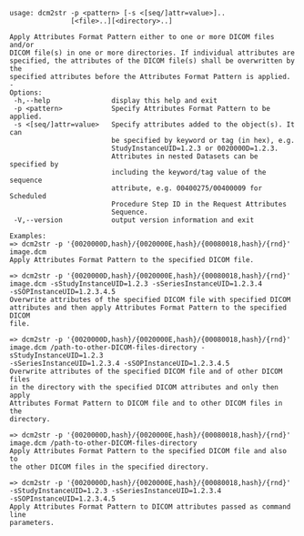    usage: dcm2str -p <pattern> [-s <[seq/]attr=value>]..
                   [<file>..][<directory>..]
    
    Apply Attributes Format Pattern either to one or more DICOM files and/or
    DICOM file(s) in one or more directories. If individual attributes are
    specified, the attributes of the DICOM file(s) shall be overwritten by the
    specified attributes before the Attributes Format Pattern is applied.
    -
    Options:
     -h,--help               display this help and exit
     -p <pattern>            Specify Attributes Format Pattern to be applied.
     -s <[seq/]attr=value>   Specify attributes added to the object(s). It can
                             be specified by keyword or tag (in hex), e.g.
                             StudyInstanceUID=1.2.3 or 0020000D=1.2.3.
                             Attributes in nested Datasets can be specified by
                             including the keyword/tag value of the sequence
                             attribute, e.g. 00400275/00400009 for Scheduled
                             Procedure Step ID in the Request Attributes
                             Sequence.
     -V,--version            output version information and exit
    
    Examples:
    => dcm2str -p '{0020000D,hash}/{0020000E,hash}/{00080018,hash}/{rnd}'
    image.dcm
    Apply Attributes Format Pattern to the specified DICOM file.
    
    => dcm2str -p '{0020000D,hash}/{0020000E,hash}/{00080018,hash}/{rnd}'
    image.dcm -sStudyInstanceUID=1.2.3 -sSeriesInstanceUID=1.2.3.4
    -sSOPInstanceUID=1.2.3.4.5
    Overwrite attributes of the specified DICOM file with specified DICOM
    attributes and then apply Attributes Format Pattern to the specified DICOM
    file.
    
    => dcm2str -p '{0020000D,hash}/{0020000E,hash}/{00080018,hash}/{rnd}'
    image.dcm /path-to-other-DICOM-files-directory -sStudyInstanceUID=1.2.3
    -sSeriesInstanceUID=1.2.3.4 -sSOPInstanceUID=1.2.3.4.5
    Overwrite attributes of the specified DICOM file and of other DICOM files
    in the directory with the specified DICOM attributes and only then apply
    Attributes Format Pattern to DICOM file and to other DICOM files in the
    directory.
    
    => dcm2str -p '{0020000D,hash}/{0020000E,hash}/{00080018,hash}/{rnd}'
    image.dcm /path-to-other-DICOM-files-directory
    Apply Attributes Format Pattern to the specified DICOM file and also to
    the other DICOM files in the specified directory.
    
    => dcm2str -p '{0020000D,hash}/{0020000E,hash}/{00080018,hash}/{rnd}'
    -sStudyInstanceUID=1.2.3 -sSeriesInstanceUID=1.2.3.4
    -sSOPInstanceUID=1.2.3.4.5
    Apply Attributes Format Pattern to DICOM attributes passed as command line
    parameters.
